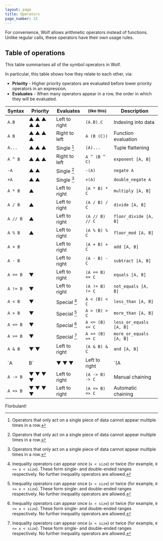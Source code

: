 ```yaml
---
layout: page
title: Operators
page_number: 15
---
```


For convenience, Wolf allows arithmetic operators instead of functions. Unlike
regular calls, these operators have their own usage rules.

## Table of operations

This table summarises all of the symbol operators in Wolf.

In particular, this table shows how they relate to each other, via:

- **Priority** - Higher priority operators are evaluated before lower priority
operators in an expression.
- **Evaluates** - When many operators appear in a row, the order in which they
will be evaluated.



| Syntax     | Priority  | Evaluates     | <small>(like this)</small> | Description
|------------|-----------|---------------|----------------------------|------------------------
| `A.B`      | ▲ ▲ ▲ ▲ ▲ | Left to right | `(A.B).C`                  | Indexing into data
| `A B`      | ▲ ▲ ▲ ▲   | Right to left | `A (B (C))`                | Function evaluation
| `A...`     | ▲ ▲ ▲     | Single [^u]   | `(A)...`                   | Tuple flattening
| `A ^ B`    | ▲ ▲ ▲     | Right to left | `A ^ (B ^ C)`              | `exponent [A, B]`
| `-A`       | ▲ ▲       | Single [^u]   | `-(A)`                     | `negate A`
| `+A`       | ▲ ▲       | Single [^u]   | `+(A)`                     | `double_negate A`
| `A * B`    | ▲         | Left to right | `(A * B) * C`              | `multiply [A, B]`
| `A / B`    | ▲         | Left to right | `(A / B) / C`              | `divide [A, B]`
| `A // B`   | ▲         | Left to right | `(A // B) // C`            | `floor_divide [A, B]`
| `A % B`    | ▲         | Left to right | `(A % B) % C`              | `floor_mod [A, B]`
| `A + B`    |           | Left to right | `(A + B) + C`              | `add [A, B]`
| `A - B`    |           | Left to right | `(A - B) - C`              | `subtract [A, B]`
| `A == B`   | ▼         | Left to right | `(A == B) == C`            | `equals [A, B]`
| `A != B`   | ▼         | Left to right | `(A != B) != C`            | `not_equals [A, B]`
| `A < B`    | ▼         | Special [^i]  | `A < (B) < C`              | `less_than [A, B]`
| `A > B`    | ▼         | Special [^i]  | `A > (B) > C`              | `more_than [A, B]`
| `A <= B`   | ▼         | Special [^i]  | `A <= (B) <= C`            | `less_or_equals [A, B]`
| `A >= B`   | ▼         | Special [^i]  | `A >= (B) >= C`            | `more_or_equals [A, B]`
| `A & B`    | ▼ ▼       | Left to right | `(A & B) & C`              | `and [A, B]`
| `A | B`    | ▼ ▼ ▼     | Left to right | `(A | B) | C`              | `or [A, B]`
| `A -> B`   | ▼ ▼ ▼ ▼   | Left to right | `(A -> B) -> C`            | Manual chaining
| `A => B`   | ▼ ▼ ▼ ▼   | Left to right | `(A => B) => C`            | Automatic chaining

[^u]: Operators that only act on a single piece of data cannot appear multiple times in a row.
[^i]: Inequality operators can appear once (`x < size`) or twice (for example, `0 <= x < size`). These form single- and double-ended ranges respectively. No further inequality operators are allowed.

Florbulant!